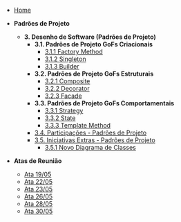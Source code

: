 <!-- docs/_sidebar.md -->

- [Home](README.md)

- **Padrões de Projeto**
  - **3. Desenho de Software (Padrões de Projeto)**
    - **3.1. Padrões de Projeto GoFs Criacionais**
      - [3.1.1 Factory Method](/PadroesDeProjeto/GOFsCriacional/3.1.1.FactoryMethod.md)
      - [3.1.2 Singleton](PadroesDeProjeto/GOFsCriacional/3.1.2.Singleton.md)
      - [3.1.3 Builder](/PadroesDeProjeto/3.1.3.GoFsCriacional.md)
    - **3.2. Padrões de Projeto GoFs Estruturais**
      - [3.2.1 Composite](/PadroesDeProjeto/GOFsEstruturais/3.2.1.Composite.md)
      - [3.2.2 Decorator](/PadroesDeProjeto/GOFsEstruturais/3.2.2.Decorator.md)
      - [3.2.3 Facade](/PadroesDeProjeto/3.2.3.Facade.md)
    - **3.3. Padrões de Projeto GoFs Comportamentais**
      - [3.3.1 Strategy](/PadroesDeProjeto/GOFsComportamentais/3.3.1.Strategy.md)
      - [3.3.2 State](/PadroesDeProjeto/GOFsComportamentais/3.3.2.State.md)
      - [3.3.3 Template Method](/PadroesDeProjeto/3.3.3.Method.md)
    - [3.4. Participações - Padrões de Projeto](/PadroesDeProjeto/3.4.ParticipacoesPadroes.md)
    - [3.5. Iniciativas Extras - Padrões de Projeto](/PadroesDeProjeto/3.5.1.AtualizaçãoDiagramaClasses.md)
      - [3.5.1 Novo Diagrama de Classes](/PadroesDeProjeto/3.5.1.AtualizaçãoDiagramaClasses.md)

- **Atas de Reunião** 
  - [Ata 19/05](/AtasDeReunião/reuniao1905.md)
  - [Ata 22/05](/AtasDeReunião/reuniao2205.md)
  - [Ata 23/05](/AtasDeReunião/reuniao2305.md)
  - [Ata 26/05](/AtasDeReunião/reuniao2605.md)
  - [Ata 28/05](/AtasDeReunião/reuniao2805.md)
  - [Ata 30/05](/AtasDeReunião/reuniao3005.md)
  
      
